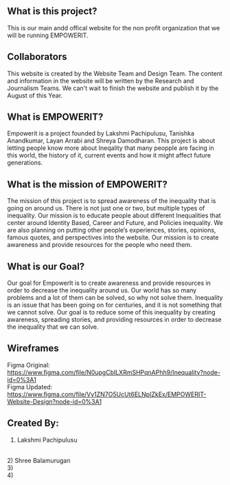 ## What is this project?
This is our main andd offical website for the non profit organization that we will be running EMPOWERIT.

## Collaborators
This website is created by the Website Team and Design Team. The content and information in the website will be written by the Research and Journalism Teams. We can't wait to finish the website and publish it by the August of this Year. 

## What is EMPOWERIT?
Empowerit is a project founded by Lakshmi Pachipulusu, Tanishka Anandkumar, Layan Arrabi and Shreya Damodharan. This project is about letting people know more about Ineqality that many peopple are facing in this world, the history of it, current events and how it might affect future generations.

## What is the mission of EMPOWERIT?
The mission of this project is to spread awareness of the inequality that is going on around us. There is not just one or two, but multiple types of inequality. Our mission is to educate people about different Inequalities that center around Identity Based, Career and Future, and Policies inequality. We are also planning on putting other people’s experiences, stories, opinions, famous quotes, and perspectives into the website. Our mission is to create awareness and provide resources for the people who need them.

## What is our Goal?
Our goal for EmpowerIt is to create awareness and provide resources in order to decrease the inequality around us. Our world has so many problems and a lot of them can be solved, so why not solve them. Inequality is an issue that has been going on for centuries, and it is not something that we cannot solve. Our goal is to reduce some of this inequality by creating awareness, spreading stories, and providing resources in order to decrease the inequality that we can solve.

## Wireframes
Figma Original: https://www.figma.com/file/N0upgCbILXRmSHPqnAPhh9/Inequality?node-id=0%3A1
</bR>
Figma Updated: https://www.figma.com/file/Vy1ZN7O5UcUt6ELNpIZkEx/EMPOWERIT-Website-Design?node-id=0%3A1

## Created By:
1) Lakshmi Pachipulusu
<br>
2) Shree Balamurugan
<br>
3) 
<br>
4)